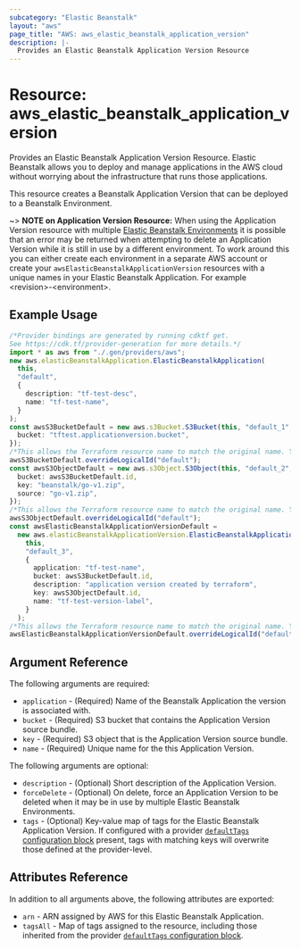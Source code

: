 ```yaml
---
subcategory: "Elastic Beanstalk"
layout: "aws"
page_title: "AWS: aws_elastic_beanstalk_application_version"
description: |-
  Provides an Elastic Beanstalk Application Version Resource
---
```


# Resource: aws\_elastic\_beanstalk\_application\_version

Provides an Elastic Beanstalk Application Version Resource. Elastic Beanstalk allows
you to deploy and manage applications in the AWS cloud without worrying about
the infrastructure that runs those applications.

This resource creates a Beanstalk Application Version that can be deployed to a Beanstalk
Environment.

\~> **NOTE on Application Version Resource:**  When using the Application Version resource with multiple
[Elastic Beanstalk Environments](elastic_beanstalk_environment.html) it is possible that an error may be returned
when attempting to delete an Application Version while it is still in use by a different environment.
To work around this you can either create each environment in a separate AWS account or create your `awsElasticBeanstalkApplicationVersion` resources with a unique names in your Elastic Beanstalk Application. For example \<revision>-\<environment>.

## Example Usage

```typescript
/*Provider bindings are generated by running cdktf get.
See https://cdk.tf/provider-generation for more details.*/
import * as aws from "./.gen/providers/aws";
new aws.elasticBeanstalkApplication.ElasticBeanstalkApplication(
  this,
  "default",
  {
    description: "tf-test-desc",
    name: "tf-test-name",
  }
);
const awsS3BucketDefault = new aws.s3Bucket.S3Bucket(this, "default_1", {
  bucket: "tftest.applicationversion.bucket",
});
/*This allows the Terraform resource name to match the original name. You can remove the call if you don't need them to match.*/
awsS3BucketDefault.overrideLogicalId("default");
const awsS3ObjectDefault = new aws.s3Object.S3Object(this, "default_2", {
  bucket: awsS3BucketDefault.id,
  key: "beanstalk/go-v1.zip",
  source: "go-v1.zip",
});
/*This allows the Terraform resource name to match the original name. You can remove the call if you don't need them to match.*/
awsS3ObjectDefault.overrideLogicalId("default");
const awsElasticBeanstalkApplicationVersionDefault =
  new aws.elasticBeanstalkApplicationVersion.ElasticBeanstalkApplicationVersion(
    this,
    "default_3",
    {
      application: "tf-test-name",
      bucket: awsS3BucketDefault.id,
      description: "application version created by terraform",
      key: awsS3ObjectDefault.id,
      name: "tf-test-version-label",
    }
  );
/*This allows the Terraform resource name to match the original name. You can remove the call if you don't need them to match.*/
awsElasticBeanstalkApplicationVersionDefault.overrideLogicalId("default");

```

## Argument Reference

The following arguments are required:

* `application` - (Required) Name of the Beanstalk Application the version is associated with.
* `bucket` - (Required) S3 bucket that contains the Application Version source bundle.
* `key` - (Required) S3 object that is the Application Version source bundle.
* `name` - (Required) Unique name for the this Application Version.

The following arguments are optional:

* `description` - (Optional) Short description of the Application Version.
* `forceDelete` - (Optional) On delete, force an Application Version to be deleted when it may be in use by multiple Elastic Beanstalk Environments.
* `tags` - (Optional) Key-value map of tags for the Elastic Beanstalk Application Version. If configured with a provider [`defaultTags` configuration block](https://registry.terraform.io/providers/hashicorp/aws/latest/docs#default_tags-configuration-block) present, tags with matching keys will overwrite those defined at the provider-level.

## Attributes Reference

In addition to all arguments above, the following attributes are exported:

* `arn` - ARN assigned by AWS for this Elastic Beanstalk Application.
* `tagsAll` - Map of tags assigned to the resource, including those inherited from the provider [`defaultTags` configuration block](https://registry.terraform.io/providers/hashicorp/aws/latest/docs#default_tags-configuration-block).
